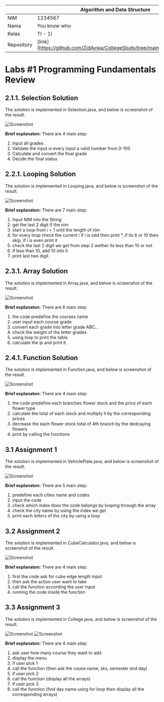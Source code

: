 |  | Algorithm and Data Structure |
|--|--|
| NIM |  1234567|
| Nama |  You know who |
| Kelas | TI - 1I |
| Repository | [link] (https://github.com/ZidAvwa/CollegeStudy/tree/main/2ndSemester) |

# Labs #1 Programming Fundamentals Review

## 2.1.1. Selection Solution

The solution is implemented in Selection.java, and below is screenshot of the result.

![Screenshot](img/Selection.png)

**Brief explanaton:** There are 4 main step: 
1. Input all grades
2. Validate the input is every input a valid number from 0-100
3. Calculate and convert the final grade
4. Decide the final status

## 2.2.1. Looping Solution

The solution is implemented in Looping.java, and below is screenshot of the result.

![Screenshot](img/Looping.png)

**Brief explanaton:** There are 7 main step: 
1. Input NIM into the String
2. get the last 2 digit if the nim
3. start a loop from i = 1 until the length of nim
4. for every loop check the current i if i is odd then print *, if its 6 or 10 then skip, if i is even print it
5. check the last 2 digit we get from step 2 wether its less than 10 or not
6. if less than 10, add 10 into it 
7. print last two digit

## 2.3.1. Array Solution

The solution is implemented in Array.java, and below is screenshot of the result.

![Screenshot](img/Array.png)

**Brief explanaton:** There are 6 main step: 
1. the code predefine the courses name
2. user input each course grade
3. convert each grade into letter grade ABC...
4. check the weight of the letter grades
5. using loop to print the table
6. calculate the ip and print it

## 2.4.1. Function Solution

The solution is implemented in Function.java, and below is screenshot of the result.

![Screenshot](img/Function.png)

**Brief explanaton:** There are 4 main step: 
1. the code predefine each branches flower stock and the price of each flower type
2. calculate the total of each stock and multiply it by the corresponding prices
3. decrease the each flower stock total of 4th branch by the dedcaying flowers
4. print by calling the functions

## 3.1 Assignment 1

The solution is implemented in VehiclePlate.java, and below is screenshot of the result.

![Screenshot](img/VehiclePlate.png)

**Brief explanaton:** There are 5 main step: 
1. predefine each cities name and codes
2. input the code
3. check which index does the code belongs by looping through the array
4. check the city name by using the index we get
5. print each letters of the city by using a loop

## 3.2 Assignment 2

The solution is implemented in CubeCalculator.java, and below is screenshot of the result.

![Screenshot](img/CubeCalculator.png)

**Brief explanaton:** There are 4 main step: 
1. first the code ask for cube edge length input
2. then ask the action user want to take
3. call the function according the user input
4. running the code inside the function 

## 3.3 Assignment 3

The solution is implemented in College.java, and below is screenshot of the result.

![Screenshot](img/College1.png)
![Screenshot](img/College2.png)

**Brief explanaton:** There are 4 main step: 
1. ask user how many course they want to add
2. display the menu
3. if user pick 1 
4. call the function (then ask the couse name, sks, semester and day) 
5. if user pick 2
6. call the function (display all the arrays) 
7. if user pick 3
8. call the function (find day name using for loop then display all the corresponding arrays) 

